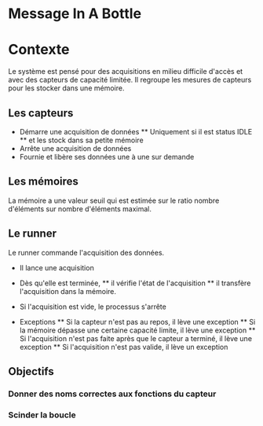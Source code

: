 # Message In A Bottle

# Contexte

Le système est pensé pour des acquisitions en milieu difficile d'accès et avec des capteurs de capacité limitée.
Il regroupe les mesures de capteurs pour les stocker dans une mémoire.

## Les capteurs 

* Démarre une acquisition de données
** Uniquement si il est status IDLE
** et les stock dans sa petite mémoire
* Arrête une acquisition de données
* Fournie et libère ses données une à une sur demande

## Les mémoires

La mémoire a une valeur seuil qui est estimée sur le ratio nombre d'éléments sur nombre d'éléments maximal.


## Le runner

Le runner commande l'acquisition des données.

* Il lance une acquisition
* Dès qu'elle est terminée,
** il vérifie l'état de l'acquisition 
** il transfère l'acquisition dans la mémoire.
* Si l'acquisition est vide, le processus s'arrête

* Exceptions
** Si la capteur n'est pas au repos, il lève une exception
** Si la mémoire dépasse une certaine capacité limite, il lève une exception
** Si l'acquisition n'est pas faite après que le capteur a terminé, il lève une exception
** Si l'acquisition n'est pas valide, il lève un exception

## Objectifs

### Donner des noms correctes aux fonctions du capteur


### Scinder la boucle  